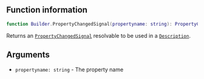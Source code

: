 ## Function information
```lua
function Builder.PropertyChangedSignal(propertyname: string): PropertyChangedSignal
```

Returns an [``PropertyChangedSignal``](../PropertyChangedSignal/About.md) resolvable to be used in a [``Description``](../Types/type_Description.md).

## Arguments
- ``propertyname: string`` - The property name